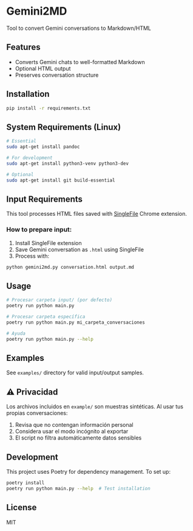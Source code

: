 # Gemini2MD

Tool to convert Gemini conversations to Markdown/HTML

## Features
- Converts Gemini chats to well-formatted Markdown
- Optional HTML output
- Preserves conversation structure

## Installation
```bash
pip install -r requirements.txt
```

## System Requirements (Linux)

```bash
# Essential
sudo apt-get install pandoc

# For development
sudo apt-get install python3-venv python3-dev

# Optional
sudo apt-get install git build-essential
```

## Input Requirements

This tool processes HTML files saved with [SingleFile](https://www.getsinglefile.com/) Chrome extension.

### How to prepare input:
1. Install SingleFile extension
2. Save Gemini conversation as `.html` using SingleFile
3. Process with:
```bash
python gemini2md.py conversation.html output.md
```

## Usage
```bash
# Procesar carpeta input/ (por defecto)
poetry run python main.py

# Procesar carpeta específica
poetry run python main.py mi_carpeta_conversaciones

# Ayuda
poetry run python main.py --help
```

## Examples
See `examples/` directory for valid input/output samples.

## ⚠️ Privacidad

Los archivos incluidos en `example/` son muestras sintéticas. Al usar tus propias conversaciones:
1. Revisa que no contengan información personal
2. Considera usar el modo incógnito al exportar
3. El script no filtra automáticamente datos sensibles

## Development

This project uses Poetry for dependency management. To set up:

```bash
poetry install
poetry run python main.py --help  # Test installation
```

## License
MIT